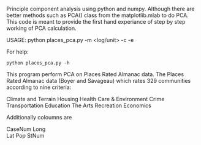 Principle component analysis using python and numpy. 
Although there are better methods such as PCA() class from the matplotlib.mlab to 
do PCA. This code is meant to provide the first hand experiance of step by step working 
of PCA calculation.  

USAGE: 
	python places_pca.py -m <log/unit> -c <column number> -e <no of eigenvalues>

For help:

	python places_pca.py -h

This program perform PCA on Places Rated Almanac data.
The Places Rated Almanac data (Boyer and Savageau) which rates 329 communities according to nine criteria:

Climate and Terrain
Housing
Health Care & Environment
Crime
Transportation
Education
The Arts
Recreation
Economics

Additionally coloumns are 

CaseNum	
Long	
Lat	
Pop	
StNum
 
